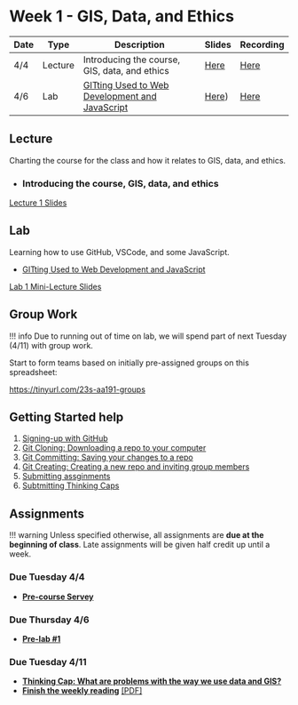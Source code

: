 # Week 1 - GIS, Data, and Ethics

Date|Type|Description|Slides|Recording|
|---|----|-----------|------|---------|
|4/4|Lecture|Introducing the course, GIS, data, and ethics|[Here](https://raw.githubusercontent.com/albertkun/23S-ASIAAM-191A/main/docs/materials/AA191_S_W1_Lecture_1.pdf)|[Here](https://cloud.albertmaps.com/s/mtkN7F5jyQqKajD)|
|4/6|Lab|[GITting Used to Web Development and JavaScript](../labs/week1/index.md)|[Here](https://raw.githubusercontent.com/albertkun/23S-ASIAAM-191A/main/docs/materials/AA191_S_W1_Lab_1.pdf))|[Here](https://ucla.zoom.us/rec/share/5gRHDbfTvtad2Uj-j7pHeHPi8lZta-MGhzPFiPUfPtUgwN47qPEBCEZzsbdR1Tuk.aqmSjwYjSZHOybMP)|

## Lecture

Charting the course for the class and how it relates to GIS, data, and ethics.

- ### Introducing the course, GIS, data, and ethics

[Lecture 1 Slides](https://raw.githubusercontent.com/albertkun/23S-ASIAAM-191A/main/docs/materials/AA191_S_W1_Lecture_1.pdf)

## Lab

Learning how to use GitHub, VSCode, and some JavaScript.

- [GITting Used to Web Development and JavaScript](../labs/week1/index.md)

[Lab 1 Mini-Lecture Slides](../materials/AA191_S_W1_Lab_1.pdf)

## Group Work

!!! info
    Due to running out of time on lab, we will spend part of next Tuesday (4/11) with group work.
        
Start to form teams based on initially pre-assigned groups on this spreadsheet: 

https://tinyurl.com/23s-aa191-groups

## Getting Started help

1. [Signing-up with GitHub](../help/github_sign_up.md)
2. [Git Cloning: Downloading a repo to your computer](../help/git_cloning.md)
3. [Git Committing: Saving your changes to a repo](../help/git_commit.md)
4. [Git Creating: Creating a new repo and inviting group members](../help/git_creating.md)
5. [Submitting assginments](../help/submit.md)
6. [Subtmitting Thinking Caps](../help/thinking_caps.md)
<!-- [Introduction to GIS](./Materials/a_optional_gis.md) -->

## Assignments

!!! warning
    Unless specified otherwise, all assignments are **due at the beginning of class**. Late assignments will be given half credit up until a week.

### Due Tuesday 4/4
- [**Pre-course Servey**](https://cloud.albertmaps.com/apps/forms/s/ED2ro2DG7KRX5eLRsj9gjNMx)

### Due Thursday 4/6

- [**Pre-lab #1**](../assignments/week1/prelab.md)

### Due Tuesday 4/11

- [**Thinking Cap: What are problems with the way we use data and GIS?**](../assignments/week1/thinking_cap.md)
- [**Finish the weekly reading**](../assignments/week1/reading.md) [[PDF]](../materials/readings/An_Introduction_to_Critical_Cartography.pdf)

<!-- ### Due Thursday 4/13

- [**Lab #1: Portfolio**](../assignments/week1/lab_assignment.md)
- [**Group Assignment #1: Repository and Readme**](../assignments/week1/group_assignment.md)
- [Pre-lab](../assignments/week2/prelab.md) -->
